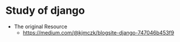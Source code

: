 Study of django
===

* The original Resource
    * https://medium.com/@kjmczk/blogsite-django-747046b453f9

